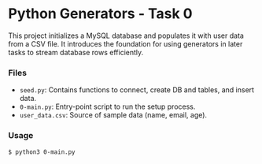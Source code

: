 # Python Generators - Task 0

This project initializes a MySQL database and populates it with user data from a CSV file. It introduces the foundation for using generators in later tasks to stream database rows efficiently.

### Files
- `seed.py`: Contains functions to connect, create DB and tables, and insert data.
- `0-main.py`: Entry-point script to run the setup process.
- `user_data.csv`: Source of sample data (name, email, age).

### Usage
```bash
$ python3 0-main.py

